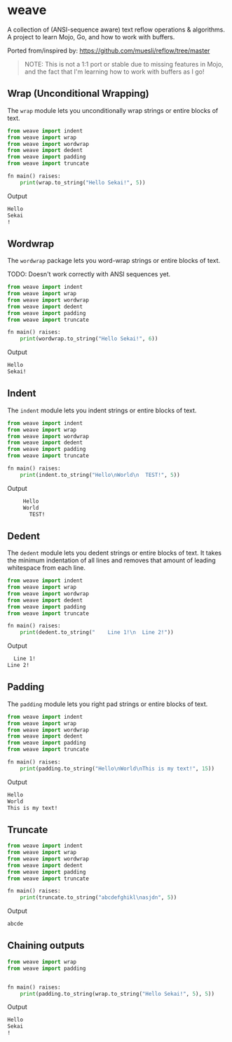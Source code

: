 # weave
A collection of (ANSI-sequence aware) text reflow operations &amp; algorithms. A project to learn Mojo, Go, and how to work with buffers.

Ported from/inspired by: https://github.com/muesli/reflow/tree/master

> NOTE: This is not a 1:1 port or stable due to missing features in Mojo, and the fact that I'm learning how to work with buffers as I go!

## Wrap (Unconditional Wrapping)
The `wrap` module lets you unconditionally wrap strings or entire blocks of text.

```python
from weave import indent
from weave import wrap
from weave import wordwrap
from weave import dedent
from weave import padding
from weave import truncate

fn main() raises:
    print(wrap.to_string("Hello Sekai!", 5))
```

Output
```txt
Hello
Sekai
!
```

## Wordwrap
The `wordwrap` package lets you word-wrap strings or entire blocks of text.

TODO: Doesn't work correctly with ANSI sequences yet.

```python
from weave import indent
from weave import wrap
from weave import wordwrap
from weave import dedent
from weave import padding
from weave import truncate

fn main() raises:
    print(wordwrap.to_string("Hello Sekai!", 6))
```

Output
```txt
Hello
Sekai!
```

## Indent
The `indent` module lets you indent strings or entire blocks of text.

```python
from weave import indent
from weave import wrap
from weave import wordwrap
from weave import dedent
from weave import padding
from weave import truncate

fn main() raises:
    print(indent.to_string("Hello\nWorld\n  TEST!", 5))
```

Output
```txt
     Hello
     World
       TEST!
```

## Dedent
The `dedent` module lets you dedent strings or entire blocks of text. 
It takes the minimum indentation of all lines and removes that amount of leading whitespace from each line.

```python
from weave import indent
from weave import wrap
from weave import wordwrap
from weave import dedent
from weave import padding
from weave import truncate

fn main() raises:
    print(dedent.to_string("    Line 1!\n  Line 2!"))
```

Output
```txt
  Line 1!
Line 2!
```

## Padding
The `padding` module lets you right pad strings or entire blocks of text.

```python
from weave import indent
from weave import wrap
from weave import wordwrap
from weave import dedent
from weave import padding
from weave import truncate

fn main() raises:
    print(padding.to_string("Hello\nWorld\nThis is my text!", 15))
```

Output
```txt
Hello
World
This is my text!
```

## Truncate
```python
from weave import indent
from weave import wrap
from weave import wordwrap
from weave import dedent
from weave import padding
from weave import truncate

fn main() raises:
    print(truncate.to_string("abcdefghikl\nasjdn", 5))
```

Output
```txt
abcde
```

## Chaining outputs
```python
from weave import wrap
from weave import padding


fn main() raises:
    print(padding.to_string(wrap.to_string("Hello Sekai!", 5), 5))
```

Output
```txt
Hello
Sekai
!   
```